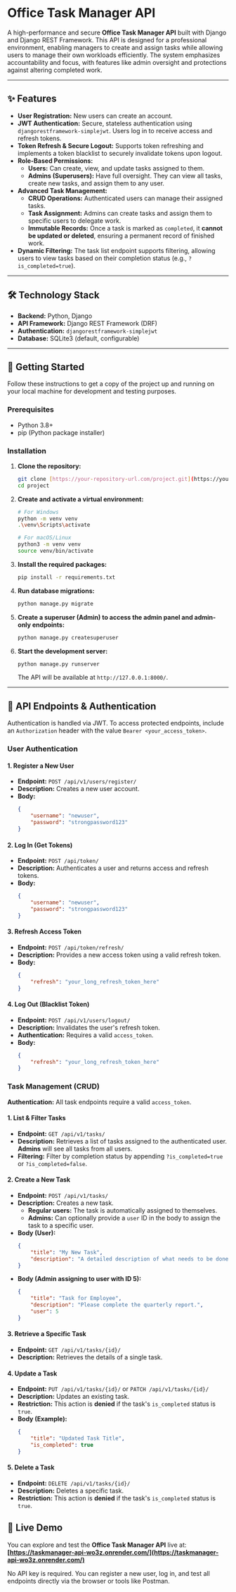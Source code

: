 # Office Task Manager API

A high-performance and secure **Office Task Manager API** built with Django and Django REST Framework. This API is designed for a professional environment, enabling managers to create and assign tasks while allowing users to manage their own workloads efficiently. The system emphasizes accountability and focus, with features like admin oversight and protections against altering completed work.

---

## ✨ Features

-   **User Registration:** New users can create an account.
-   **JWT Authentication:** Secure, stateless authentication using `djangorestframework-simplejwt`. Users log in to receive access and refresh tokens.
-   **Token Refresh & Secure Logout:** Supports token refreshing and implements a token blacklist to securely invalidate tokens upon logout.
-   **Role-Based Permissions:**
    -   **Users:** Can create, view, and update tasks assigned to them.
    -   **Admins (Superusers):** Have full oversight. They can view all tasks, create new tasks, and assign them to any user.
-   **Advanced Task Management:**
    -   **CRUD Operations:** Authenticated users can manage their assigned tasks.
    -   **Task Assignment:** Admins can create tasks and assign them to specific users to delegate work.
    -   **Immutable Records:** Once a task is marked as `completed`, it **cannot be updated or deleted**, ensuring a permanent record of finished work.
-   **Dynamic Filtering:** The task list endpoint supports filtering, allowing users to view tasks based on their completion status (e.g., `?is_completed=true`).

---

## 🛠️ Technology Stack

-   **Backend:** Python, Django
-   **API Framework:** Django REST Framework (DRF)
-   **Authentication:** `djangorestframework-simplejwt`
-   **Database:** SQLite3 (default, configurable)

---

## 🚀 Getting Started

Follow these instructions to get a copy of the project up and running on your local machine for development and testing purposes.

### Prerequisites

-   Python 3.8+
-   pip (Python package installer)

### Installation

1.  **Clone the repository:**
    ```bash
    git clone [https://your-repository-url.com/project.git](https://your-repository-url.com/project.git)
    cd project
    ```

2.  **Create and activate a virtual environment:**
    ```bash
    # For Windows
    python -m venv venv
    .\venv\Scripts\activate

    # For macOS/Linux
    python3 -m venv venv
    source venv/bin/activate
    ```

3.  **Install the required packages:**
    ```bash
    pip install -r requirements.txt
    ```

4.  **Run database migrations:**
    ```bash
    python manage.py migrate
    ```

5.  **Create a superuser (Admin) to access the admin panel and admin-only endpoints:**
    ```bash
    python manage.py createsuperuser
    ```

6.  **Start the development server:**
    ```bash
    python manage.py runserver
    ```
    The API will be available at `http://127.0.0.1:8000/`.

---

## 🔑 API Endpoints & Authentication

Authentication is handled via JWT. To access protected endpoints, include an `Authorization` header with the value `Bearer <your_access_token>`.

### User Authentication

#### 1. Register a New User

-   **Endpoint:** `POST /api/v1/users/register/`
-   **Description:** Creates a new user account.
-   **Body:**
    ```json
    {
        "username": "newuser",
        "password": "strongpassword123"
    }
    ```

#### 2. Log In (Get Tokens)

-   **Endpoint:** `POST /api/token/`
-   **Description:** Authenticates a user and returns access and refresh tokens.
-   **Body:**
    ```json
    {
        "username": "newuser",
        "password": "strongpassword123"
    }
    ```

#### 3. Refresh Access Token

-   **Endpoint:** `POST /api/token/refresh/`
-   **Description:** Provides a new access token using a valid refresh token.
-   **Body:**
    ```json
    {
        "refresh": "your_long_refresh_token_here"
    }
    ```

#### 4. Log Out (Blacklist Token)

-   **Endpoint:** `POST /api/v1/users/logout/`
-   **Description:** Invalidates the user's refresh token.
-   **Authentication:** Requires a valid `access_token`.
-   **Body:**
    ```json
    {
        "refresh": "your_long_refresh_token_here"
    }
    ```

### Task Management (CRUD)

**Authentication:** All task endpoints require a valid `access_token`.

#### 1. List & Filter Tasks

-   **Endpoint:** `GET /api/v1/tasks/`
-   **Description:** Retrieves a list of tasks assigned to the authenticated user. **Admins** will see all tasks from all users.
-   **Filtering:** Filter by completion status by appending `?is_completed=true` or `?is_completed=false`.

#### 2. Create a New Task

-   **Endpoint:** `POST /api/v1/tasks/`
-   **Description:** Creates a new task.
    -   **Regular users:** The task is automatically assigned to themselves.
    -   **Admins:** Can optionally provide a `user` ID in the body to assign the task to a specific user.
-   **Body (User):**
    ```json
    {
        "title": "My New Task",
        "description": "A detailed description of what needs to be done."
    }
    ```
-   **Body (Admin assigning to user with ID 5):**
    ```json
    {
        "title": "Task for Employee",
        "description": "Please complete the quarterly report.",
        "user": 5
    }
    ```

#### 3. Retrieve a Specific Task

-   **Endpoint:** `GET /api/v1/tasks/{id}/`
-   **Description:** Retrieves the details of a single task.

#### 4. Update a Task

-   **Endpoint:** `PUT /api/v1/tasks/{id}/` or `PATCH /api/v1/tasks/{id}/`
-   **Description:** Updates an existing task.
-   **Restriction:** This action is **denied** if the task's `is_completed` status is `true`.
-   **Body (Example):**
    ```json
    {
        "title": "Updated Task Title",
        "is_completed": true
    }
    ```

#### 5. Delete a Task

-   **Endpoint:** `DELETE /api/v1/tasks/{id}/`
-   **Description:** Deletes a specific task.
-   **Restriction:** This action is **denied** if the task's `is_completed` status is `true`.

## 🔗 Live Demo

You can explore and test the **Office Task Manager API** live at:  
**[https://taskmanager-api-wo3z.onrender.com/](https://taskmanager-api-wo3z.onrender.com/)**  

No API key is required. You can register a new user, log in, and test all endpoints directly via the browser or tools like Postman.
